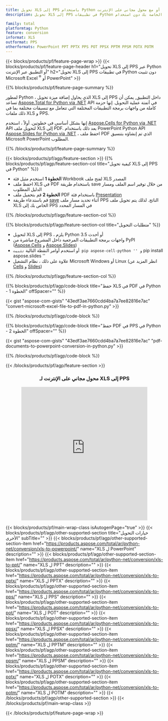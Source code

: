 ```yaml
---
title: تحويل XLS إلى PPS باستخدام Python أو مع محول مجاني على الإنترنت
description: تحويل XLS إلى PPS في تطبيقات Python الخاصة بك دون استخدام Microsoft Office أو عبر الإنترنت. اختبر محول CSV إلى POT على الإنترنت مجانًا بسرعة قبل دمج الكود. 

family: total
platformtag: Python
feature: conversion
informat: XLS
outformat: PPS
otherformats: PowerPoint PPT PPTX PPS POT PPSX PPTM PPSM POTX POTM
---
```

{{< blocks/products/pf/feature-page-wrap >}}
{{< blocks/products/pf/feature-page-header h1="تحويل XLS إلى PPS عبر Python أو التطبيق عبر الإنترنت" h2="تحويل XLS إلى PPS في تطبيقات Python دون تثبيت Microsoft Excel <sup>&reg;</sup> أو PowerPoint" >}}

{{% blocks/products/pf/feature-page-summary %}}

لمطور Python ، الذي يحاول إضافة ميزة تحويل XLS إلى PPS داخل التطبيق, يمكن أن تساعد [Aspose.Total for Python via .NET](https://products.aspose.com/total/python-net/) API في أتمتة عملية التحويل. إنها حزمة كاملة من واجهات برمجة التطبيقات المختلفة التي تتعامل مع تنسيقات مختلفة بما في ذلك ملفات XLS و PPS.

إنها بشكل أساسي في خطوتين. أولاً ، استخدم [Aspose.Cells for Python via .NET](https://products.aspose.com/cells/python-net/) API لتحويل ملف XLS إلى PDF. بعد ذلك باستخدام PowerPoint Python API [Aspose.Slides for Python via .NET](https://products.aspose.com/slides/python-net/) ، احفظ ملف PDF الذي تم إنشاؤه بتنسيق Microsoft PowerPoint المطلوب. 

{{% /blocks/products/pf/feature-page-summary %}}

{{< blocks/products/pf/agp/feature-section >}}
{{% blocks/products/pf/agp/feature-section-col title="كيفية تحويل XLS إلى PPS في Python" %}}
- **الخطوة 1** استخدم مثيل فئة Workbook لفتح ملف XLS المصدر 
- احفظ ملف XLS في PDF باستخدام طريقة save من خلال توفير اسم الملف ومسار الدليل المطلوب
-  **الخطوة 2** قم بتحميل ملف PDF باستخدام فئة [Presentation](https://reference.aspose.com/slides/python-net/aspose.slides/presentation/)
-  قم باستدعاء طريقة [save](https://reference.aspose.com/slides/python-net/aspose.slides/presentation/) أثناء تحديد مسار ملف PPS الناتج. لذلك يتم تحويل ملف XLS الخاص بك إلى PPS في المسار المحدد

{{% /blocks/products/pf/agp/feature-section-col %}}

{{% blocks/products/pf/agp/feature-section-col title="متطلبات التحويل" %}}

- لتحويل XLS إلى PPS ، يلزم Python 3.5 أو أحدث
- واجهات برمجة التطبيقات المرجعية داخل المشروع مباشرة من PyPI ([Aspose.Cells](https://pypi.org/project/aspose-cells-python/) و [Aspose.Slides](https://pypi.org/project/Aspose.Slides/))
-  أو استخدم أوامر النقطة التالية `` تثبيت pip aspose-cell-python '' و `` pip install aspose.slides ''
-  علاوة على ذلك ، نظام التشغيل Microsoft Windows أو Linux (انظر المزيد عن [Cells](https://docs.aspose.com/cells/python-net/getting-started/#installation) و [Slides](https://docs.aspose.com/slides/python-net/system-requirements/))
 

{{% /blocks/products/pf/agp/feature-section-col %}}

{{% blocks/products/pf/agp/code-block title="حفظ XLS في PDF في Python - الخطوة 1" offSpacer="" %}}

{{< gist "aspose-com-gists" "43edf3ae7660cdd4ba7a7ee82816e7ac" "convert-microsoft-excel-file-to-pdf-in-python.py" >}}

{{% /blocks/products/pf/agp/code-block %}}

{{% blocks/products/pf/agp/code-block title="حفظ PDF في PPS في Python - الخطوة 2" offSpacer="" %}}

{{< gist "aspose-com-gists" "43edf3ae7660cdd4ba7a7ee82816e7ac" "pdf-documents-to-powerpoint-conversion-in-python.py" >}}

{{% /blocks/products/pf/agp/code-block %}}

{{< /blocks/products/pf/agp/feature-section >}}
<div class="container-fluid agp-content bg-white aboutfile box-1 vh100 section nopbtm">
<div class=container>
<div class=row>
<div class="demobox tc col-md-12 padding-0" align="center">

<h3>محول مجاني على الإنترنت لـ XLS إلى PPS</h3>

<iframe style="border: none; height: 426px;" scrolling="no" src="https://total-conversion-app-65z5r2lp.qa.k8s.dynabic.com/?to=pps&from=xls" id="child-iframe" width="80%"></iframe>

</div></div>
</div></div>

{{< blocks/products/pf/main-wrap-class isAutogenPage="true" >}}
{{< blocks/products/pf/agp/other-supported-section title="خيارات التحويل الأخرى" subTitle="" >}}
{{< blocks/products/pf/agp/other-supported-section-item href="https://products.aspose.com/total/ar/python-net/conversion/xls-to-powerpoint/" name="XLS ل PowerPoint" description="" >}}
{{< blocks/products/pf/agp/other-supported-section-item href="https://products.aspose.com/total/ar/python-net/conversion/xls-to-ppt/" name="XLS ل PPT" description="" >}}
{{< blocks/products/pf/agp/other-supported-section-item href="https://products.aspose.com/total/ar/python-net/conversion/xls-to-pptx/" name="XLS ل PPTX" description="" >}}
{{< blocks/products/pf/agp/other-supported-section-item href="https://products.aspose.com/total/ar/python-net/conversion/xls-to-pps/" name="XLS ل PPS" description="" >}}
{{< blocks/products/pf/agp/other-supported-section-item href="https://products.aspose.com/total/ar/python-net/conversion/xls-to-pot/" name="XLS ل POT" description="" >}}
{{< blocks/products/pf/agp/other-supported-section-item href="https://products.aspose.com/total/ar/python-net/conversion/xls-to-ppsx/" name="XLS ل PPSX" description="" >}}
{{< blocks/products/pf/agp/other-supported-section-item href="https://products.aspose.com/total/ar/python-net/conversion/xls-to-pptm/" name="XLS ل PPTM" description="" >}}
{{< blocks/products/pf/agp/other-supported-section-item href="https://products.aspose.com/total/ar/python-net/conversion/xls-to-ppsm/" name="XLS ل PPSM" description="" >}}
{{< blocks/products/pf/agp/other-supported-section-item href="https://products.aspose.com/total/ar/python-net/conversion/xls-to-potx/" name="XLS ل POTX" description="" >}}
{{< blocks/products/pf/agp/other-supported-section-item href="https://products.aspose.com/total/ar/python-net/conversion/xls-to-potm/" name="XLS ل POTM" description="" >}}
{{< /blocks/products/pf/agp/other-supported-section >}}
{{< /blocks/products/pf/main-wrap-class >}}

{{< /blocks/products/pf/feature-page-wrap >}}